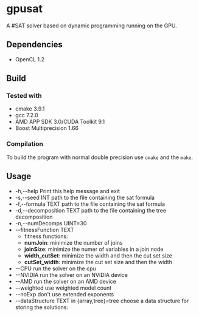 # gpusat

A #SAT solver based on dynamic programming running on the GPU.

## Dependencies

* OpenCL 1.2

## Build

### Tested with

* cmake 3.9.1
* gcc 7.2.0
* AMD APP SDK 3.0/CUDA Toolkit 9.1
* Boost Multiprecision 1.66

### Compilation

To build the program with normal double precision use `cmake` and the `make`.

## Usage

* -h,--help                   Print this help message and exit
* -s,--seed INT               path to the file containing the sat formula
* -f,--formula TEXT           path to the file containing the sat formula
* -d,--decomposition TEXT     path to the file containing the tree decomposition
* -n,--numDecomps UINT=30     
* --fitnessFunction TEXT 
    * fitness functions:  
    * **numJoin**: minimize the number of joins  
    * **joinSize**: minimize the numer of variables in a join node  
    * **width_cutSet**: minimize the width and then the cut set size  
    * **cutSet_width**: minimize the cut set size and then the width  
* --CPU                       run the solver on the cpu
* --NVIDIA                    run the solver on an NVIDIA device
* --AMD                       run the solver on an AMD device
* --weighted                  use weighted model count
* --noExp                     don't use extended exponents
* --dataStructure TEXT in {array,tree}=tree
                              choose a data structure for storing the solutions: